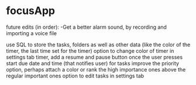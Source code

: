 # focusApp

future edits (in order): -Get a better alarm sound, by recording and importing a voice file

use SQL to store the tasks, folders as well as other data (like the color of the timer, the last time set for the timer)
option to change color of timer in settings tab
timer, add a resume and pause button once the user presses start
due date and time (that notifies user) for tasks
improve the priority option, perhaps attach a color or rank the high importance ones above the regular important ones
option to edit tasks in settings tab
